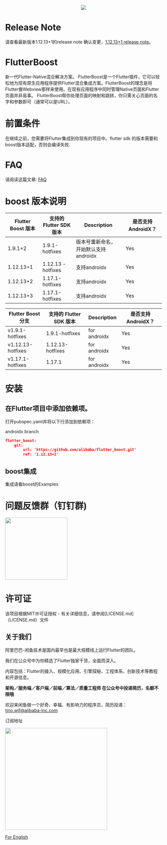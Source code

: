 <p align="center">
  <img src="flutter_boost.png">
</p>


# Release Note

 请查看最新版本1.12.13+1的release note 确认变更，[1.12.13+1 release note](https://github.com/alibaba/flutter_boost/releases)。

# FlutterBoost

新一代Flutter-Native混合解决方案。 FlutterBoost是一个Flutter插件，它可以轻松地为现有原生应用程序提供Flutter混合集成方案。FlutterBoost的理念是将Flutter像Webview那样来使用。在现有应用程序中同时管理Native页面和Flutter页面并非易事。 FlutterBoost帮你处理页面的映射和跳转，你只需关心页面的名字和参数即可（通常可以是URL）。


# 前置条件

在继续之前，您需要将Flutter集成到你现有的项目中。flutter sdk 的版本需要和boost版本适配，否则会编译失败.

# FAQ
请阅读这篇文章:
<a href="Frequently Asked Question.md">FAQ</a>

# boost 版本说明

| Flutter Boost 版本 | 支持的 Flutter SDK 版本 | Description                                                  | 是否支持 AndroidX？ |
| ----------------------- | ----------------------- | ------------------------------------------------------------ | ------------------- |
| 1.9.1+2              | 1.9.1-hotfixes              | 版本号重新命名，开始默认支持androidx  | Yes                 |
| 1.12.13+1               | 1.12.13 -hotfixes              | 支持androidx  | Yes                 |
| 1.12.13+2              | 1.17.1-hotfixes              | 支持androidx  | Yes                 |
| 1.12.13+3              | 1.17.1-hotfixes              | 支持androidx  | Yes                 |





| Flutter Boost 分支 | 支持的 Flutter SDK 版本 | Description                                                  | 是否支持 AndroidX？ |
| --------------------- | --------------------------- | ------------------------------------------------------------ | ------------------ |
| v1.9.1-hotfixes         | 1.9.1-hotfixes          | for androidx  | Yes                 |
| v1.12.13-hotfixes       | 1.12.13-hotfixes         | for androidx                                                        | Yes                 |
| v1.17.1-hotfixes       | 1.17.1        | for androidx                                                        | Yes                 |


# 安装

## 在Flutter项目中添加依赖项。

打开pubspec.yaml并将以下行添加到依赖项：

androidx branch
```json
flutter_boost:
    git:
        url: 'https://github.com/alibaba/flutter_boost.git'
        ref: '1.12.13+2'
```



## boost集成

 集成请看boost的Examples



# 问题反馈群（钉钉群)

<img width="200" src="https://img.alicdn.com/tfs/TB1JSzVeYY1gK0jSZTEXXXDQVXa-892-1213.jpg">



# 许可证
该项目根据MIT许可证授权 - 有关详细信息，请参阅[LICENSE.md]（LICENSE.md）文件
<a name="Acknowledgments"> </a>



## 关于我们
阿里巴巴-闲鱼技术是国内最早也是最大规模线上运行Flutter的团队。

我们在公众号中为你精选了Flutter独家干货，全面而深入。

内容包括：Flutter的接入、规模化应用、引擎探秘、工程体系、创新技术等教程和开源信息。

**架构／服务端／客户端／前端／算法／质量工程师 在公众号中投递简历，名额不限哦**

欢迎来闲鱼做一个好奇、幸福、有影响力的程序员，简历投递：tino.wjf@alibaba-inc.com

订阅地址

<img src="https://img.alicdn.com/tfs/TB17Ki5XubviK0jSZFNXXaApXXa-656-656.png" width="328px" height="328px">

[For English](https://twitter.com/xianyutech "For English")
